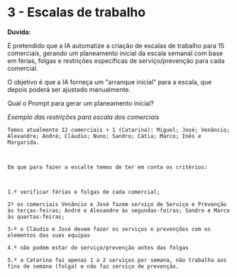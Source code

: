 
# 3 - Escalas de trabalho 


**Duvida:**

É pretendido que a IA automatize a criação de escalas de trabalho para 15 comerciais, gerando um planeamento inicial da escala semanal com base em férias, folgas e restrições específicas de serviço/prevenção para cada comercial.

O objetivo é que a IA forneça um "arranque inicial" para a escala, que depois poderá ser ajustado manualmente.


Qual o Prompt para gerar um planeamento inicial?





*Exemplo das restrições para escala dos comerciais*
 

 
```
Temos atualmente 12 comerciais + 1 (Catarina): Miguel; José; Venâncio; Alexandre; André; Cláudio; Nuno; Sandro; Cátia; Marco; Inês e Margarida.

 

Em que para fazer a escalte temos de ter em conta os critérios:

 

1.º verificar férias e folgas de cada comercial;

2º os comerciais Venâncio e José fazem serviço de Serviço e Prevenção às terças-feiras; André e Alexandre às segundas-feiras; Sandro e Marco às quartas-feiras;

3-º o Cláudio e José devem fazer os serviços e prevenções com os elementos das suas equipas

4.º não podem estar de serviço/prevenção antes das folgas

5.º a Catarina faz apenas 1 a 2 serviços por semana, não trabalha aos fins de semana (folga) e não faz serviço de prevenção.  
```